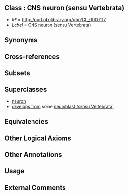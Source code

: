 
## Class : CNS neuron (sensu Vertebrata)

 * *IRI* = http://purl.obolibrary.org/obo/CL_0000117
 * *Label* = CNS neuron (sensu Vertebrata)

## Synonyms


## Cross-references


## Subsets


## Superclasses

 * [neuron](../../CL/40/CL_0000540.md)
 * [develops from](../../RO/02/RO_0002202.md) some [neuroblast (sensu Vertebrata)](../../CL/37/CL_0000337.md)

## Equivalencies


## Other Logical Axioms


## Other Annotations


## Usage


## External Comments

